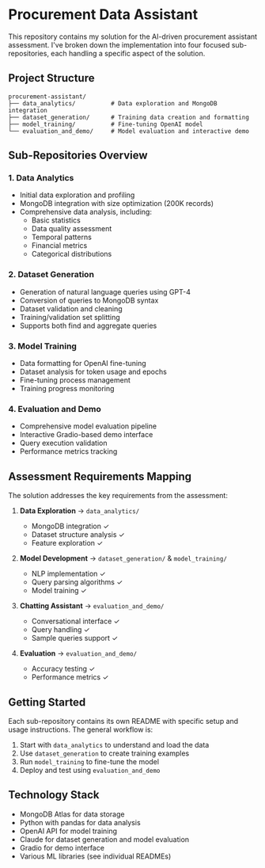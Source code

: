 # Procurement Data Assistant

This repository contains my solution for the AI-driven procurement assistant assessment. I've broken down the implementation into four focused sub-repositories, each handling a specific aspect of the solution.

## Project Structure

```
procurement-assistant/
├── data_analytics/          # Data exploration and MongoDB integration
├── dataset_generation/      # Training data creation and formatting
├── model_training/          # Fine-tuning OpenAI model
└── evaluation_and_demo/     # Model evaluation and interactive demo
```

## Sub-Repositories Overview

### 1. Data Analytics
- Initial data exploration and profiling
- MongoDB integration with size optimization (200K records)
- Comprehensive data analysis, including:
  - Basic statistics
  - Data quality assessment
  - Temporal patterns
  - Financial metrics
  - Categorical distributions

### 2. Dataset Generation
- Generation of natural language queries using GPT-4
- Conversion of queries to MongoDB syntax
- Dataset validation and cleaning
- Training/validation set splitting
- Supports both find and aggregate queries

### 3. Model Training
- Data formatting for OpenAI fine-tuning
- Dataset analysis for token usage and epochs
- Fine-tuning process management
- Training progress monitoring

### 4. Evaluation and Demo
- Comprehensive model evaluation pipeline
- Interactive Gradio-based demo interface
- Query execution validation
- Performance metrics tracking

## Assessment Requirements Mapping

The solution addresses the key requirements from the assessment:

1. **Data Exploration** → `data_analytics/`
   - MongoDB integration ✓
   - Dataset structure analysis ✓
   - Feature exploration ✓

2. **Model Development** → `dataset_generation/` & `model_training/`
   - NLP implementation ✓
   - Query parsing algorithms ✓
   - Model training ✓

3. **Chatting Assistant** → `evaluation_and_demo/`
   - Conversational interface ✓
   - Query handling ✓
   - Sample queries support ✓

4. **Evaluation** → `evaluation_and_demo/`
   - Accuracy testing ✓
   - Performance metrics ✓

## Getting Started

Each sub-repository contains its own README with specific setup and usage instructions. The general workflow is:

1. Start with `data_analytics` to understand and load the data
2. Use `dataset_generation` to create training examples
3. Run `model_training` to fine-tune the model
4. Deploy and test using `evaluation_and_demo`

## Technology Stack

- MongoDB Atlas for data storage
- Python with pandas for data analysis
- OpenAI API for model training
- Claude for dataset generation and model evaluation
- Gradio for demo interface
- Various ML libraries (see individual READMEs)